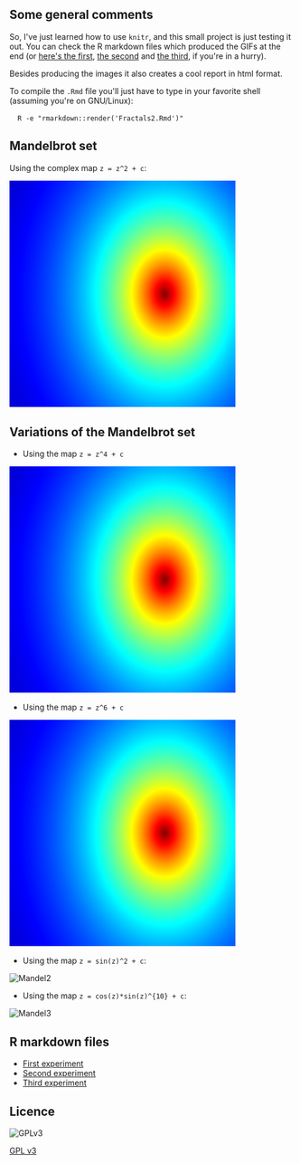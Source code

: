 ## Some general comments

So, I've just learned how to use `knitr`, and this small project
is just testing it out. You can check the R markdown files which 
produced the GIFs at the end (or [here's the first](https://github.com/mlliarm/fractals/blob/master/Fractals2.Rmd),
[the second](https://github.com/mlliarm/fractals/blob/master/Fractals3.Rmd) and 
[the third](https://github.com/mlliarm/fractals/blob/master/Fractals4.Rmd), if you're in a hurry).

Besides producing the images it also creates a cool report in html format.

To compile the `.Rmd` file you'll just have to type in your favorite shell (assuming you're on GNU/Linux):

      R -e "rmarkdown::render('Fractals2.Rmd')"

## Mandelbrot set

Using the complex map `z = z^2 + c`:

![Mandel1](images/Mandelbrot1a.gif)

## Variations of the Mandelbrot set

* Using the  map `z = z^4 + c`

![Mandel4](images/Mandelbrot2a.gif)

* Using the map `z = z^6 + c`

![Mandel5](images/Mandelbrot3a.gif)

* Using the map `z = sin(z)^2 + c`:

![Mandel2](images/Mandelbrot01bb.gif)

* Using the map `z = cos(z)*sin(z)^{10} + c`:

![Mandel3](images/Mandelbrot05cc.gif)


## R markdown files

* [First experiment](https://github.com/mlliarm/fractals/blob/master/Fractals2.Rmd)
* [Second experiment](https://github.com/mlliarm/fractals/blob/master/Fractals3.Rmd)
* [Third experiment](https://github.com/mlliarm/fractals/blob/master/Fractals4.Rmd)

## Licence

![GPLv3](https://www.gnu.org/graphics/gplv3-127x51.png)

[GPL v3](https://github.com/mlliarm/fractals/blob/master/LICENSE)
